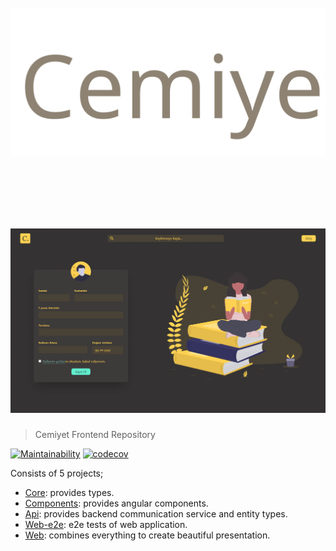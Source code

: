 <h1 align="center">
  <br>
  <img src="img/logo.svg" alt="Cemiyet">
  <br>
  <br>
  <br>
</h1>

<h1 align="center">
  <img src="img/landing-page.png" alt="Cemiyet Landing Page">
</h1>

> Cemiyet Frontend Repository

[![Maintainability](https://api.codeclimate.com/v1/badges/c4773773fb2b81498a0a/maintainability)](https://codeclimate.com/github/nuriu/cemiyet-frontend/maintainability)
[![codecov](https://codecov.io/gh/nuriu/cemiyet-frontend/branch/develop/graph/badge.svg)](https://codecov.io/gh/nuriu/cemiyet-frontend)

Consists of 5 projects;

- [Core](libs/core): provides types.
- [Components](libs/components): provides angular components.
- [Api](libs/api): provides backend communication service and entity types.
- [Web-e2e](apps/web-e2e): e2e tests of web application.
- [Web](apps/web): combines everything to create beautiful presentation.
